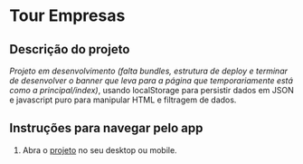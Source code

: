 # Tour Empresas

Descrição do projeto
--------------
*Projeto em desenvolvimento (falta bundles, estrutura de deploy e terminar de desenvolver o banner que leva para a página que temporariamente está como a principal/index)*, usando localStorage para persistir dados em JSON e javascript puro para manipular HTML e filtragem de dados.



## Instruções para navegar pelo app

1. Abra o [projeto](https://alinealvesvianna.github.io/tour-empresas/) no seu desktop ou mobile.
